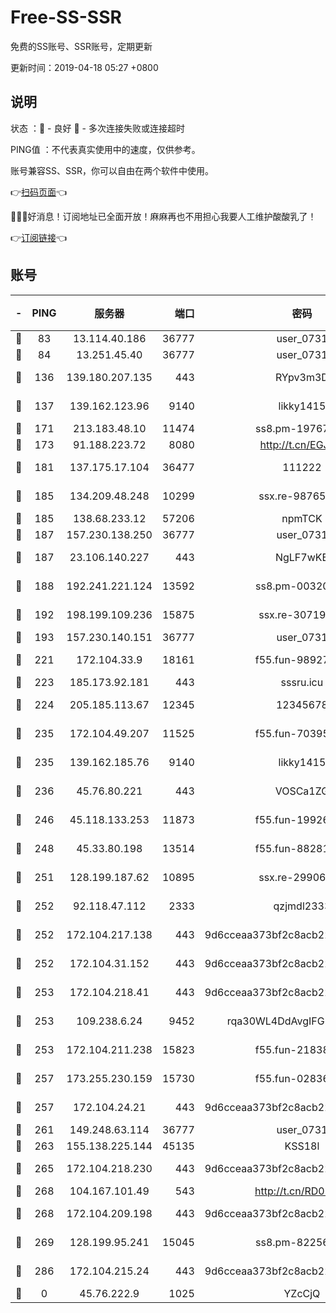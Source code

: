 # Free-SS-SSR

免费的SS账号、SSR账号，定期更新

更新时间：2019-04-18 05:27 +0800

## 说明

状态     ：🙂 - 良好 🙁 - 多次连接失败或连接超时

PING值   ：不代表真实使用中的速度，仅供参考。

账号兼容SS、SSR，你可以自由在两个软件中使用。

👉[扫码页面](https://liesauer.github.io/Free-SS-SSR/)👈

🎉🎉🎉好消息！订阅地址已全面开放！麻麻再也不用担心我要人工维护酸酸乳了！

👉[订阅链接](https://www.liesauer.net/yogurt/subscribe?ACCESS_TOKEN=DAYxR3mMaZAsaqUb)👈

## 账号

|-|PING|服务器|端口|密码|加密方式|区域|
|:----:|:----:|:-----:|-----:|:----:|:----:|:----:|
|🙂|83|13.114.40.186|36777|user_0731|chacha20|JP|
|🙂|84|13.251.45.40|36777|user_0731|chacha20|SG|
|🙂|136|139.180.207.135|443|RYpv3m3D|aes-256-cfb|JP|
|🙂|137|139.162.123.96|9140|likky1415|aes-256-cfb|JP|
|🙂|171|213.183.48.10|11474|ss8.pm-19767965|rc4-md5|RU|
|🙂|173|91.188.223.72|8080|http://t.cn/EGJIyrl|rc4-md5|RU|
|🙂|181|137.175.17.104|36477|111222|aes-256-cfb|US|
|🙂|185|134.209.48.248|10299|ssx.re-98765890|aes-256-cfb|US|
|🙂|185|138.68.233.12|57206|npmTCK|rc4-md5|US|
|🙂|187|157.230.138.250|36777|user_0731|chacha20|US|
|🙂|187|23.106.140.227|443|NgLF7wKB|aes-256-cfb|US|
|🙂|188|192.241.221.124|13592|ss8.pm-00320498|aes-256-cfb|US|
|🙂|192|198.199.109.236|15875|ssx.re-30719471|aes-256-cfb|US|
|🙂|193|157.230.140.151|36777|user_0731|chacha20|US|
|🙂|221|172.104.33.9|18161|f55.fun-98927194|aes-256-cfb|SG|
|🙂|223|185.173.92.181|443|sssru.icu|rc4-md5|RU|
|🙂|224|205.185.113.67|12345|12345678|aes-256-cfb|US|
|🙂|235|172.104.49.207|11525|f55.fun-70395503|aes-256-cfb|SG|
|🙂|235|139.162.185.76|9140|likky1415|aes-256-cfb|DE|
|🙂|236|45.76.80.221|443|VOSCa1ZG|aes-256-cfb|DE|
|🙂|246|45.118.133.253|11873|f55.fun-19926272|aes-256-cfb|SG|
|🙂|248|45.33.80.198|13514|f55.fun-88281317|aes-256-cfb|US|
|🙂|251|128.199.187.62|10895|ssx.re-29906506|aes-256-cfb|SG|
|🙂|252|92.118.47.112|2333|qzjmdl2333|aes-256-cfb|US|
|🙂|252|172.104.217.138|443|9d6cceaa373bf2c8acb22e60b6a58be6|aes-256-cfb|US|
|🙂|252|172.104.31.152|443|9d6cceaa373bf2c8acb22e60b6a58be6|aes-256-cfb|US|
|🙂|253|172.104.218.41|443|9d6cceaa373bf2c8acb22e60b6a58be6|aes-256-cfb|US|
|🙂|253|109.238.6.24|9452|rqa30WL4DdAvgIFG6Fs3znzTa|aes-256-cfb|FR|
|🙂|253|172.104.211.238|15823|f55.fun-21838256|aes-256-cfb|US|
|🙂|257|173.255.230.159|15730|f55.fun-02836534|aes-256-cfb|US|
|🙂|257|172.104.24.21|443|9d6cceaa373bf2c8acb22e60b6a58be6|aes-256-cfb|US|
|🙂|261|149.248.63.114|36777|user_0731|chacha20|CA|
|🙂|263|155.138.225.144|45135|KSS18l|rc4-md5|US|
|🙂|265|172.104.218.230|443|9d6cceaa373bf2c8acb22e60b6a58be6|aes-256-cfb|US|
|🙂|268|104.167.101.49|543|http://t.cn/RD0D7sx|rc4-md5|CA|
|🙂|268|172.104.209.198|443|9d6cceaa373bf2c8acb22e60b6a58be6|aes-256-cfb|US|
|🙂|269|128.199.95.241|15045|ss8.pm-82256023|aes-256-cfb|SG|
|🙂|286|172.104.215.24|443|9d6cceaa373bf2c8acb22e60b6a58be6|aes-256-cfb|US|
|🙁|0|45.76.222.9|1025|YZcCjQ|rc4-md5|JP|
